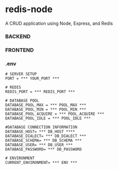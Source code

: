 # redis-node
 A CRUD application using Node, Express, and Redis

 ### BACKEND

 ### FRONTEND

 ### .env 
```
# SERVER SETUP
PORT = *** YOUR_PORT ***

# REDIS
REDIS_PORT = *** REDIS_PORT ***

# DATABASE POOL 
DATABASE_POOL_MAX = *** POOL_MAX ***
DATABASE_POOL_MIN = *** POOL_MIN ***
DATABASE_POOL_ACQUIRE = *** POOL_ACQUIRE ***
DATABASE_POOL_IDLE = *** POOL_IDLE ***

#DATABASE CONNECTION INFORMATION
DATABASE_HOST= *** DB_HOST ****
DATABASE_DIALECT= *** DB_DIALECT *** 
DATABASE_SCHEMA= *** DB_SCHEMA ***
DATABASE_USER= *** DB_USER ***
DATABASE_PASSWORD= *** DB_PASSWORD

# ENVIRONMENT
CURRENT_ENVIRONMENT= *** ENV ***
```
